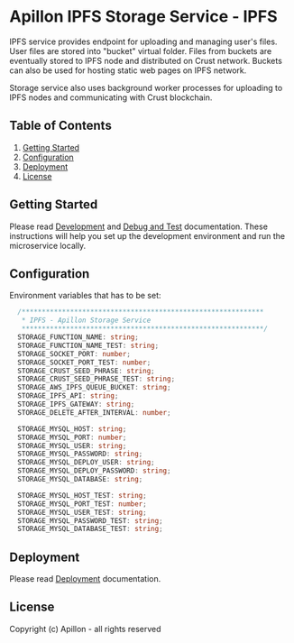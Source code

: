 # Apillon IPFS Storage Service - IPFS

IPFS service provides endpoint for uploading and managing user's files. User files are stored into "bucket" virtual folder. Files from buckets are eventually stored to IPFS node and distributed on Crust network. Buckets can also be used for hosting static web pages on IPFS network.

Storage service also uses background worker processes for uploading to IPFS nodes and communicating with Crust blockchain.

## Table of Contents

1. [Getting Started](#getting-started)
2. [Configuration](#configuration)
3. [Deployment](#deployment)
4. [License](#license)

## Getting Started

Please read [Development](../../docs/development.md) and [Debug and Test](../../docs/debug-and-test.md) documentation. These instructions will help you set up the development environment and run the microservice locally.

## Configuration

Environment variables that has to be set:

```ts
  /************************************************************
   * IPFS - Apillon Storage Service
   ************************************************************/
  STORAGE_FUNCTION_NAME: string;
  STORAGE_FUNCTION_NAME_TEST: string;
  STORAGE_SOCKET_PORT: number;
  STORAGE_SOCKET_PORT_TEST: number;
  STORAGE_CRUST_SEED_PHRASE: string;
  STORAGE_CRUST_SEED_PHRASE_TEST: string;
  STORAGE_AWS_IPFS_QUEUE_BUCKET: string;
  STORAGE_IPFS_API: string;
  STORAGE_IPFS_GATEWAY: string;
  STORAGE_DELETE_AFTER_INTERVAL: number;

  STORAGE_MYSQL_HOST: string;
  STORAGE_MYSQL_PORT: number;
  STORAGE_MYSQL_USER: string;
  STORAGE_MYSQL_PASSWORD: string;
  STORAGE_MYSQL_DEPLOY_USER: string;
  STORAGE_MYSQL_DEPLOY_PASSWORD: string;
  STORAGE_MYSQL_DATABASE: string;

  STORAGE_MYSQL_HOST_TEST: string;
  STORAGE_MYSQL_PORT_TEST: number;
  STORAGE_MYSQL_USER_TEST: string;
  STORAGE_MYSQL_PASSWORD_TEST: string;
  STORAGE_MYSQL_DATABASE_TEST: string;
```

## Deployment

Please read [Deployment](../../docs/deployment.md) documentation.

## License

Copyright (c) Apillon - all rights reserved
